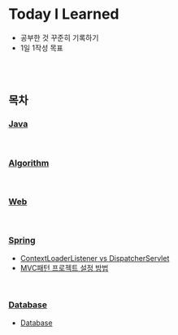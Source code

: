 # Today I Learned
-  공부한 것 꾸준히 기록하기
- 1일 1작성 목표

<br>
<br>

## 목차


### [Java](/Java/)

<br>

### [Algorithm](/Algorithm/)

<br>

### [Web](/Web/)

<br>

### [Spring](/Spring/)
- [ContextLoaderListener vs DispatcherServlet](Spring/ContextLoaderListener%20vs%20DispatcherServlet.md)
- [MVC패턴 프로젝트 설정 방법](Spring/MVC패턴%20프로젝트%20설정%20방법.md)

<br>

### [Database](/Database/) 
- [Database](Database/Database.md#database)

 
